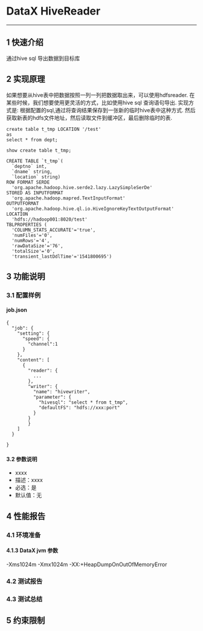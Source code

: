 # DataX HiveReader


---

## 1 快速介绍

通过hive sql 导出数据到目标库

## 2 实现原理

如果想要从hive表中把数据按照一列一列把数据取出来，可以使用hdfsreader.
在某些时候，我们想要使用更灵活的方式，比如使用hive sql 查询语句导出.
实现方式是:
根据配置的sql,通过将查询结果保存到一张新的临时hive表中这种方式.
然后获取新表的hdfs文件地址，然后读取文件到缓冲区，最后删除临时的表.

````
create table t_tmp LOCATION '/test'
as
select * from dept;

show create table t_tmp;

CREATE TABLE `t_tmp`(
  `deptno` int, 
  `dname` string, 
  `location` string)
ROW FORMAT SERDE 
  'org.apache.hadoop.hive.serde2.lazy.LazySimpleSerDe' 
STORED AS INPUTFORMAT 
  'org.apache.hadoop.mapred.TextInputFormat' 
OUTPUTFORMAT 
  'org.apache.hadoop.hive.ql.io.HiveIgnoreKeyTextOutputFormat'
LOCATION
  'hdfs://hadoop001:8020/test'
TBLPROPERTIES (
  'COLUMN_STATS_ACCURATE'='true', 
  'numFiles'='0', 
  'numRows'='4', 
  'rawDataSize'='76', 
  'totalSize'='0', 
  'transient_lastDdlTime'='1541800695')

````

## 3 功能说明

### 3.1 配置样例

#### job.json

```
{
  "job": {
    "setting": {
      "speed": {
        "channel":1
      }
    },
    "content": [
      {
        "reader": {
          ...
        },
        "writer": {
          "name": "hivewriter",
          "parameter": {
            "hivesql": "select * from t_tmp",
            "defaultFS": "hdfs://xxx:port"
          }
        }
        }
    ]
  }

}
```

#### 3.2 参数说明

* xxxx
 * 描述：xxxx
 * 必选：是
 * 默认值：无
 


## 4 性能报告

### 4.1 环境准备


#### 4.1.3 DataX jvm 参数

-Xms1024m -Xmx1024m -XX:+HeapDumpOnOutOfMemoryError

### 4.2 测试报告



### 4.3 测试总结


## 5 约束限制

